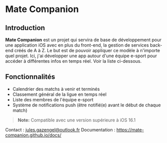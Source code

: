 # Mate Companion

## Introduction
**Mate Companion** est un projet qui servira de base de développement pour une application iOS avec en plus du front-end, la gestion de services back-end créés de A à Z. Le but est de pouvoir appliquer ce modèle à n'importe quel projet. Ici, j'ai développer une app autour d'une équipe e-sport pour accéder à différentes infos en temps réel. Voir la liste ci-dessous.



## Fonctionnalités

- Calendrier des matchs à venir et terminés
- Classement général de la ligue en temps réel
- Liste des membres de l'équipe e-sport
- Système de notifications push (être notifié(e) avant le début de chaque match)
> **Note:** Compatible avec une version supérieure à iOS 16.1


Contact : jules.gazengel@outlook.fr 
Documentation : https://mate-companion.github.io/docs/
